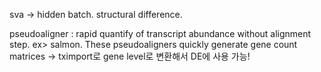 sva -> hidden batch. structural difference.

pseudoaligner : rapid quantify of transcript abundance without alignment step. ex> salmon.
These pseudoaligners quickly generate gene count matrices -> tximport로 gene level로 변환해서 DE에 사용 가능! 
